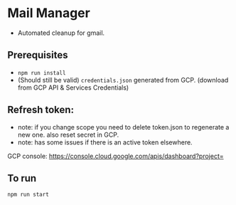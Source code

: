 # Mail Manager
- Automated cleanup for gmail.

## Prerequisites
- `npm run install`
- (Should still be valid) `credentials.json` generated from GCP. (download from GCP API & Services Credentials)

## Refresh token:
- note: if you change scope you need to delete token.json to regenerate a new one. also 
reset secret in GCP.
- note: has some issues if there is an active token elsewhere.


GCP console:
https://console.cloud.google.com/apis/dashboard?project=

## To run
```bash
npm run start
```
